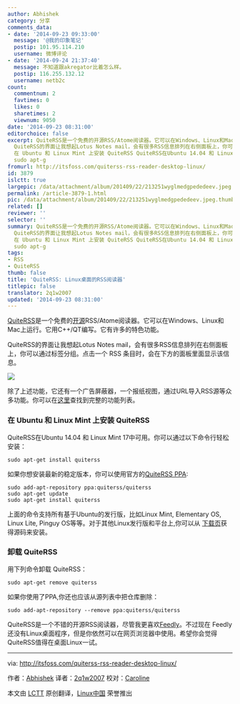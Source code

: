 ```yaml
---
author: Abhishek
category: 分享
comments_data:
- date: '2014-09-23 09:33:00'
  message: '@我的印象笔记'
  postip: 101.95.114.210
  username: 微博评论
- date: '2014-09-24 21:37:40'
  message: 不知道跟akregator比着怎么样。
  postip: 116.255.132.12
  username: netb2c
count:
  commentnum: 2
  favtimes: 0
  likes: 0
  sharetimes: 2
  viewnum: 9050
date: '2014-09-23 08:31:00'
editorchoice: false
excerpt: QuiteRSS是一个免费的开源RSS/Atome阅读器。它可以在Windows、Linux和Mac上运行。它用C++/QT编写。它有许多的特色功能。
  QuiteRSS的界面让我想起Lotus Notes mail，会有很多RSS信息排列在右侧面板上，你可以通过标签分组。点击一个 RSS 条目时，会在下方的面板里面显示该信息。  除了上述功能，它还有一个广告屏蔽器，一个报纸视图，通过URL导入RSS源等众多功能。你可以在这里查找到完整的功能列表。
  在 Ubuntu 和 Linux Mint 上安装 QuiteRSS QuiteRSS在Ubuntu 14.04 和 Linux Mint 17中可用。你可以通过以下命令行轻松安装：
  sudo apt-g
fromurl: http://itsfoss.com/quiterss-rss-reader-desktop-linux/
id: 3879
islctt: true
largepic: /data/attachment/album/201409/22/213251wyglmedgpededeev.jpeg
permalink: /article-3879-1.html
pic: /data/attachment/album/201409/22/213251wyglmedgpededeev.jpeg.thumb.jpg
related: []
reviewer: ''
selector: ''
summary: QuiteRSS是一个免费的开源RSS/Atome阅读器。它可以在Windows、Linux和Mac上运行。它用C++/QT编写。它有许多的特色功能。
  QuiteRSS的界面让我想起Lotus Notes mail，会有很多RSS信息排列在右侧面板上，你可以通过标签分组。点击一个 RSS 条目时，会在下方的面板里面显示该信息。  除了上述功能，它还有一个广告屏蔽器，一个报纸视图，通过URL导入RSS源等众多功能。你可以在这里查找到完整的功能列表。
  在 Ubuntu 和 Linux Mint 上安装 QuiteRSS QuiteRSS在Ubuntu 14.04 和 Linux Mint 17中可用。你可以通过以下命令行轻松安装：
  sudo apt-g
tags:
- RSS
- QuiteRSS
thumb: false
title: 'QuiteRSS: Linux桌面的RSS阅读器'
titlepic: false
translator: 2q1w2007
updated: '2014-09-23 08:31:00'
---
```


[QuiteRSS](http://quiterss.org/)是一个免费的[开源](http://itsfoss.com/category/open-source-software/)RSS/Atome阅读器。它可以在Windows、Linux和Mac上运行。它用C++/QT编写。它有许多的特色功能。


QuiteRSS的界面让我想起Lotus Notes mail，会有很多RSS信息排列在右侧面板上，你可以通过标签分组。点击一个 RSS 条目时，会在下方的面板里面显示该信息。


![](/data/attachment/album/201409/22/213251wyglmedgpededeev.jpeg)


除了上述功能，它还有一个广告屏蔽器，一个报纸视图，通过URL导入RSS源等众多功能。你可以在[这里](http://quiterss.org/en/about)查找到完整的功能列表。


### 在 Ubuntu 和 Linux Mint 上安装 QuiteRSS


QuiteRSS在Ubuntu 14.04 和 Linux Mint 17中可用。你可以通过以下命令行轻松安装：



```
sudo apt-get install quiterss

```

如果你想安装最新的稳定版本，你可以使用官方的[QuiteRSS PPA](https://launchpad.net/%7Equiterss/+archive/ubuntu/quiterss/):



```
sudo add-apt-repository ppa:quiterss/quiterss
sudo apt-get update
sudo apt-get install quiterss

```

上面的命令支持所有基于Ubuntu的发行版，比如Linux Mint, Elementary OS, Linux Lite, Pinguy OS等等。对于其他Linux发行版和平台上,你可以从 [下载页](http://quiterss.org/en/download)获得源码来安装。


### 卸载 QuiteRSS


用下列命令卸载 QuiteRSS：



```
sudo apt-get remove quiterss

```

如果你使用了PPA,你还也应该从源列表中把仓库删除：



```
sudo add-apt-repository --remove ppa:quiterss/quiterss

```

QuiteRSS是一个不错的开源RSS阅读器，尽管我更喜欢[Feedly](http://feedly.com/)。不过现在 Feedly 还没有Linux桌面程序，但是你依然可以在网页浏览器中使用。希望你会觉得QuiteRSS值得在桌面Linux一试。




---


via: <http://itsfoss.com/quiterss-rss-reader-desktop-linux/>


作者：[Abhishek](http://itsfoss.com/author/Abhishek/) 译者：[2q1w2007](https://github.com/2q1w2007) 校对：[Caroline](https://github.com/carolinewuyan)


本文由 [LCTT](https://github.com/LCTT/TranslateProject) 原创翻译，[Linux中国](http://linux.cn/) 荣誉推出
